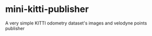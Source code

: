 # mini-kitti-publisher
A very simple KITTI odometry dataset's images and velodyne points publisher 
